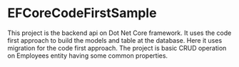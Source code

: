 # EFCoreCodeFirstSample

This project is the backend api on Dot Net Core framework.
It uses the code first approach to build the models and table at the database.
Here it uses migration for the code first approach.
The project is basic CRUD operation on Employees entity having some common properties.
